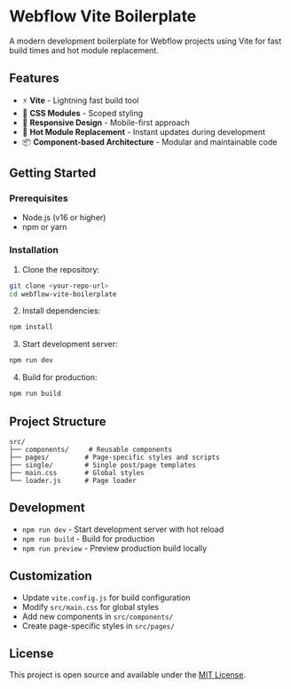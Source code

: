 # Webflow Vite Boilerplate

A modern development boilerplate for Webflow projects using Vite for fast build times and hot module replacement.

## Features

- ⚡ **Vite** - Lightning fast build tool
- 🎨 **CSS Modules** - Scoped styling
- 📱 **Responsive Design** - Mobile-first approach
- 🚀 **Hot Module Replacement** - Instant updates during development
- 📦 **Component-based Architecture** - Modular and maintainable code

## Getting Started

### Prerequisites

- Node.js (v16 or higher)
- npm or yarn

### Installation

1. Clone the repository:
```bash
git clone <your-repo-url>
cd webflow-vite-boilerplate
```

2. Install dependencies:
```bash
npm install
```

3. Start development server:
```bash
npm run dev
```

4. Build for production:
```bash
npm run build
```

## Project Structure

```
src/
├── components/     # Reusable components
├── pages/         # Page-specific styles and scripts
├── single/        # Single post/page templates
├── main.css       # Global styles
└── loader.js      # Page loader
```

## Development

- `npm run dev` - Start development server with hot reload
- `npm run build` - Build for production
- `npm run preview` - Preview production build locally

## Customization

- Update `vite.config.js` for build configuration
- Modify `src/main.css` for global styles
- Add new components in `src/components/`
- Create page-specific styles in `src/pages/`

## License

This project is open source and available under the [MIT License](LICENSE).
